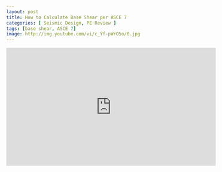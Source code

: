 ```yaml
---
layout: post
title: How to Calculate Base Shear per ASCE 7
categories: [ Seismic Design, PE Review ]
tags: [base shear, ASCE 7]
image: http://img.youtube.com/vi/c_Yf-pWrO5o/0.jpg
---
```





<iframe width="560" height="315" src="https://www.youtube.com/embed/c_Yf-pWrO5o" frameborder="0" allow="accelerometer; autoplay; encrypted-media; gyroscope; picture-in-picture" allowfullscreen style="display: block;margin: auto;"></iframe>


